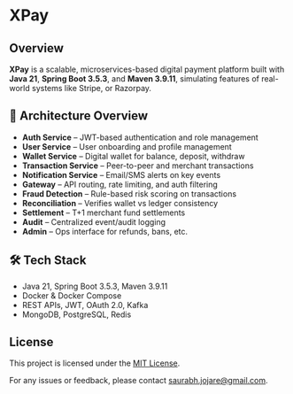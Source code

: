 # XPay

## Overview

**XPay** is a scalable, microservices-based digital payment platform built with **Java 21**, **Spring Boot 3.5.3**, and **Maven 3.9.11**, simulating features of real-world systems like Stripe, or Razorpay.

## 🧱 Architecture Overview

- **Auth Service** – JWT-based authentication and role management
- **User Service** – User onboarding and profile management
- **Wallet Service** – Digital wallet for balance, deposit, withdraw
- **Transaction Service** – Peer-to-peer and merchant transactions
- **Notification Service** – Email/SMS alerts on key events
- **Gateway** – API routing, rate limiting, and auth filtering
- **Fraud Detection** – Rule-based risk scoring on transactions
- **Reconciliation** – Verifies wallet vs ledger consistency
- **Settlement** – T+1 merchant fund settlements
- **Audit** – Centralized event/audit logging
- **Admin** – Ops interface for refunds, bans, etc.
  
## 🛠️ Tech Stack

- Java 21, Spring Boot 3.5.3, Maven 3.9.11
- Docker & Docker Compose
- REST APIs, JWT, OAuth 2.0, Kafka
- MongoDB, PostgreSQL, Redis


## License
This project is licensed under the [MIT License](LICENSE).
  
For any issues or feedback, please contact saurabh.jojare@gmail.com.
